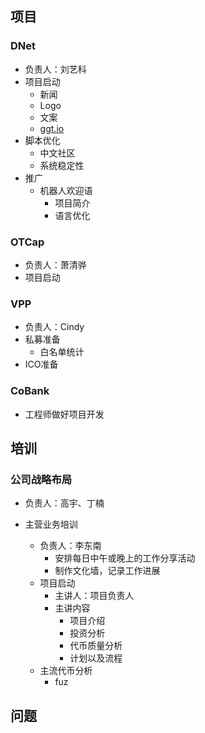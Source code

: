 ## 项目

### DNet

- 负责人：刘艺科
- 项目启动
  - 新闻
  - Logo
  - 文案
  - [ggt.io](http://ggt.io)
- 脚本优化
  - 中文社区
  - 系统稳定性
- 推广
  - 机器人欢迎语
    - 项目简介
    - 语言优化

### OTCap

- 负责人：萧清骅
- 项目启动

### VPP

- 负责人：Cindy
- 私募准备
  - 白名单统计
- ICO准备

### CoBank

- 工程师做好项目开发

## 培训

### 公司战略布局

- 负责人：高宇、丁楠


- 主营业务培训
  - 负责人：李东南
    - 安排每日中午或晚上的工作分享活动
    - 制作文化墙，记录工作进展
  - 项目启动
    - 主讲人：项目负责人
    - 主讲内容
      - 项目介绍
      - 投资分析
      - 代币质量分析
      - 计划以及流程
  - 主流代币分析
    - fuz

## 问题